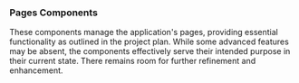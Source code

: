 ### Pages Components

These components manage the application's pages, providing essential functionality as outlined in the project plan. While some advanced features may be absent, the components effectively serve their intended purpose in their current state. There remains room for further refinement and enhancement.
